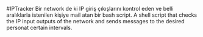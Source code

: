 #IPTracker
Bir network de ki IP giriş çıkışlarını kontrol eden ve belli aralıklarla istenilen kişiye mail atan bir bash script.
 A shell script that checks the IP input outputs of the network and sends messages to the desired personat certain intervals.
